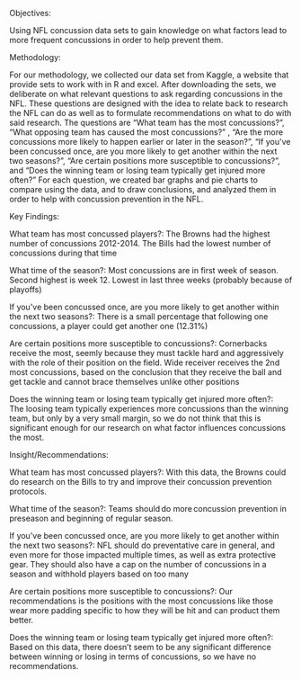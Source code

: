 Objectives:  

Using NFL concussion data sets to gain knowledge on what factors lead to more frequent concussions in order to help prevent them. 

Methodology: 

For our methodology, we collected our data set from Kaggle, a website that provide sets to work with in R and excel. After downloading the sets, we deliberate on what relevant questions to ask regarding concussions in the NFL. These questions are designed with the idea to relate back to research the NFL can do as well as to formulate recommendations on what to do with said research. The questions are “What team has the most concussions?”, “What opposing team has caused the most concussions?” , “Are the more concussions more likely to happen earlier or later in the season?”, “If you've been concussed once, are you more likely to get another within the next two seasons?”, “Are certain positions more susceptible to concussions?”, and “Does the winning team or losing team typically get injured more often?” For each question, we created bar graphs and pie charts to compare using the data, and to draw conclusions, and analyzed them in order to help with concussion prevention in the NFL. 

Key Findings: 

What team has most concussed players?: 
The Browns had the highest number of concussions 2012-2014. The Bills had the lowest number of concussions during that time 

What time of the season?: 
Most concussions are in first week of season. Second highest is week 12. Lowest in last three weeks (probably because of playoffs) 

If you've been concussed once, are you more likely to get another within the next two seasons?: 
There is a small percentage that following one concussions, a player could get another one (12.31%)​

Are certain positions more susceptible to concussions?: 
Cornerbacks receive the most, seemly because they must tackle hard and aggressively with the role of their position on the field. Wide receiver receives the 2nd most concussions, based on the conclusion that they receive the ball and get tackle and cannot brace themselves unlike other positions 

Does the winning team or losing team typically get injured more often?:  
The loosing team typically experiences more concussions than the winning team, but only by a very small margin, so we do not think that this is significant enough for our research on what factor influences concussions the most.  

 

Insight/Recommendations: 

What team has most concussed players?: 
With this data, the Browns could do research on the Bills to try and improve their concussion prevention protocols.  

What time of the season?: 
Teams should do more concussion prevention in preseason and beginning of regular season.  

If you've been concussed once, are you more likely to get another within the next two seasons?: 
NFL should do preventative care in general, and even more for those impacted multiple times, as well as extra protective gear. They should also have a cap on the number of concussions in a season and withhold players based on too many 

Are certain positions more susceptible to concussions?: 
Our recommendations is the positions with the most concussions like those wear more padding specific to how they will be hit and can product them better. 

Does the winning team or losing team typically get injured more often?:  
Based on this data, there doesn’t seem to be any significant difference between winning or losing in terms of concussions, so we have no recommendations. 
